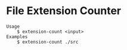 # File Extension Counter

```
Usage
    $ extension-count <input>
Examples
    $ extension-count ./src
```
